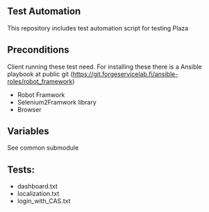   
Test Automation
---------------

This repository includes test automation script for testing Plaza

Preconditions
-------------

Client running these test need. For installing these there is a Ansible playbook at public git (https://git.forgeservicelab.fi/ansible-roles/robot_framework)

+ Robot Framwork
+ Selenium2Framwork library
+ Browser

Variables
---------

See common submodule 


Tests:
------

+ dashboard.txt
+ localization.txt
+ login_with_CAS.txt


